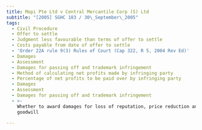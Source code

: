 ```yaml
---
title: Mopi Pte Ltd v Central Mercantile Corp (S) Ltd
subtitle: "[2005] SGHC 183 / 30\_September\_2005"
tags:
  - Civil Procedure
  - Offer to settle
  - Judgment less favourable than terms of offer to settle
  - Costs payable from date of offer to settle
  - 'Order 22A rule 9(3) Rules of Court (Cap 322, R 5, 2004 Rev Ed)'
  - Damages
  - Assessment
  - Damages for passing off and trademark infringement
  - Method of calculating net profits made by infringing party
  - Percentage of net profits to be paid over by infringing party
  - Damages
  - Assessment
  - Damages for passing off and trademark infringement
  - >-
    Whether to award damages for loss of reputation, price reduction and loss of
    goodwill

---
```


